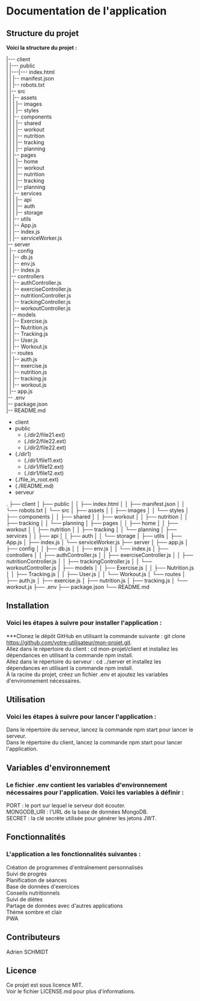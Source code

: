 # Documentation de l'application
## Structure du projet
**Voici la structure du projet :**  


|--- client  
|   |--- public  
|   |---|--- index.html  
|   |   |-- manifest.json  
|   |   |-- robots.txt  
|   |-- src  
|   |   |-- assets  
|   |   |   |-- images  
|   |   |   |-- styles  
|   |   |-- components  
|   |   |   |-- shared  
|   |   |   |-- workout  
|   |   |   |-- nutrition  
|   |   |   |-- tracking  
|   |   |   |-- planning  
|   |   |-- pages  
|   |   |   |-- home  
|   |   |   |-- workout  
|   |   |   |-- nutrition  
|   |   |   |-- tracking  
|   |   |   |-- planning  
|   |   |-- services  
|   |   |   |-- api  
|   |   |   |-- auth  
|   |   |   |-- storage  
|   |   |-- utils  
|   |   |-- App.js  
|   |   |-- index.js  
|   |   |-- serviceWorker.js  
|-- server  
|   |-- config  
|   |   |-- db.js  
|   |   |-- env.js  
|   |   |-- index.js  
|   |-- controllers  
|   |   |-- authController.js  
|   |   |-- exerciseController.js  
|   |   |-- nutritionController.js  
|   |   |-- trackingController.js  
|   |   |-- workoutController.js  
|   |-- models  
|   |   |-- Exercise.js  
|   |   |-- Nutrition.js  
|   |   |-- Tracking.js  
|   |   |-- User.js  
|   |   |-- Workout.js  
|   |-- routes  
|   |   |-- auth.js  
|   |   |-- exercise.js  
|   |   |-- nutrition.js  
|   |   |-- tracking.js  
|   |   |-- workout.js  
|   |-- app.js  
|-- .env  
|-- package.json  
|-- README.md  

* client
 * public
   * (./dir2/file21.ext)
   * (./dir2/file22.ext)
   * (./dir2/file22.ext)
 * (./dir1)
   * (./dir1/file11.ext)
   * (./dir1/file12.ext)
   * (./dir1/file12.ext)
 * (./file_in_root.ext)
 * (./README.md)
* serveur


.
├── client
│   ├── public
│   │   ├── index.html
│   │   ├── manifest.json
│   │   └── robots.txt
│   └── src
│       ├── assets
│       │   ├── images
│       │   └── styles
│       ├── components
│       │   ├── shared
│       │   ├── workout
│       │   ├── nutrition
│       │   ├── tracking
│       │   └── planning
│       ├── pages
│       │   ├── home
│       │   ├── workout
│       │   ├── nutrition
│       │   ├── tracking
│       │   └── planning
│       ├── services
│       │   ├── api
│       │   ├── auth
│       │   └── storage
│       ├── utils
│       ├── App.js
│       ├── index.js
│       └── serviceWorker.js
├── server
│   ├── app.js
│   ├── config
│   │   ├── db.js
│   │   ├── env.js
│   │   └── index.js
│   ├── controllers
│   │   ├── authController.js
│   │   ├── exerciseController.js
│   │   ├── nutritionController.js
│   │   ├── trackingController.js
│   │   └── workoutController.js
│   ├── models
│   │   ├── Exercise.js
│   │   ├── Nutrition.js
│   │   ├── Tracking.js
│   │   ├── User.js
│   │   └── Workout.js
│   └── routes
│       ├── auth.js
│       ├── exercise.js
│       ├── nutrition.js
│       ├── tracking.js
│       └── workout.js
├── .env
├── package.json
└── README.md


## Installation
### Voici les étapes à suivre pour installer l'application :

***Clonez le dépôt GitHub en utilisant la commande suivante : git clone https://github.com/votre-utilisateur/mon-projet.git.  
Allez dans le répertoire du client : cd mon-projet/client et installez les dépendances en utilisant la commande npm install.  
Allez dans le répertoire du serveur : cd ../server et installez les dépendances en utilisant la commande npm install.  
À la racine du projet, créez un fichier .env et ajoutez les variables d'environnement nécessaires.  

## Utilisation
### Voici les étapes à suivre pour lancer l'application :

Dans le répertoire du serveur, lancez la commande npm start pour lancer le serveur.  
Dans le répertoire du client, lancez la commande npm start pour lancer l'application.  

## Variables d'environnement
### Le fichier .env contient les variables d'environnement nécessaires pour l'application. Voici les variables à définir :

PORT : le port sur lequel le serveur doit écouter.  
MONGODB_URI : l'URL de la base de données MongoDB.  
SECRET : la clé secrète utilisée pour générer les jetons JWT.  

## Fonctionnalités
### L'application a les fonctionnalités suivantes :

Création de programmes d'entraînement personnalisés  
Suivi de progrès  
Planification de séances  
Base de données d'exercices  
Conseils nutritionnels  
Suivi de diètes  
Partage de données avec d'autres applications  
Thème sombre et clair  
PWA  

## Contributeurs
Adrien SCHMIDT

## Licence
Ce projet est sous licence MIT.  
Voir le fichier LICENSE.md pour plus d'informations.  